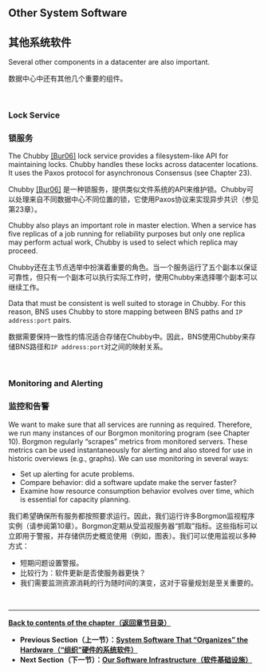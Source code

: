 ## **Other System Software**

## **其他系统软件**

Several other components in a datacenter are also important.

数据中心中还有其他几个重要的组件。

<br>

### **Lock Service**

### **锁服务**

The Chubby [[Bur06]](https://research.google.com/archive/chubby.html) lock service provides a filesystem-like API for maintaining locks. Chubby handles these locks across datacenter locations. It uses the Paxos protocol for asynchronous Consensus (see Chapter 23).

Chubby [[Bur06]](https://research.google.com/archive/chubby.html) 是一种锁服务，提供类似文件系统的API来维护锁。Chubby可以处理来自不同数据中心不同位置的锁，它使用Paxos协议来实现异步共识（参见第23章）。

Chubby also plays an important role in master election. When a service has five replicas of a job running for reliability purposes but only one replica may perform actual work, Chubby is used to select which replica may proceed.

Chubby还在主节点选举中扮演着重要的角色。当一个服务运行了五个副本以保证可靠性，但只有一个副本可以执行实际工作时，使用Chubby来选择哪个副本可以继续工作。

Data that must be consistent is well suited to storage in Chubby. For this reason, BNS uses Chubby to store mapping between BNS paths and `IP address:port` pairs.

数据需要保持一致性的情况适合存储在Chubby中。因此，BNS使用Chubby来存储BNS路径和`IP address:port`对之间的映射关系。

<br>

### **Monitoring and Alerting**

### **监控和告警**

We want to make sure that all services are running as required. Therefore, we run many instances of our Borgmon monitoring program (see Chapter 10). Borgmon regularly “scrapes” metrics from monitored servers. These metrics can be used instantaneously for alerting and also stored for use in historic overviews (e.g., graphs). We can use monitoring in several ways:

* Set up alerting for acute problems.
* Compare behavior: did a software update make the server faster?
* Examine how resource consumption behavior evolves over time, which is essential for capacity planning.

我们希望确保所有服务都按照要求运行。因此，我们运行许多Borgmon监视程序实例（请参阅第10章）。Borgmon定期从受监视服务器“抓取”指标。这些指标可以立即用于警报，并存储供历史概览使用（例如，图表）。我们可以使用监视以多种方式：

* 短期问题设置警报。
* 比较行为：软件更新是否使服务器更快？
* 我们需要监测资源消耗的行为随时间的演变，这对于容量规划是至关重要的。

<br>

---

**[Back to contents of the chapter（返回章节目录）](the_production_environment_at_google_from_the_viewpoint_of_an_sre.md)**

* **Previous Section（上一节）：[System Software That “Organizes” the Hardware（“组织”硬件的系统软件）](system_software_that_%22organizes%22_the_hardware.md)**
* **Next Section（下一节）：[Our Software Infrastructure（软件基础设施）](our_software_infra.md)**
